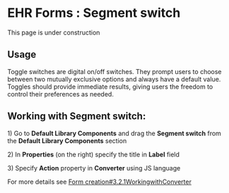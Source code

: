 # EHR Forms : Segment switch

This page is under construction

## Usage <a id="Segmentswitch-Usage"></a>

Toggle switches are digital on/off switches. They prompt users to choose between two mutually exclusive options and always have a default value. Toggles should provide immediate results, giving users the freedom to control their preferences as needed.

## Working with Segment switch: <a id="Segmentswitch-WorkingwithSegmentswitch:"></a>

1\) Go to **Default Library Components** and drag the **Segment switch** from the **Default Library Components** section

2\) In **Properties** \(on the right\) specify the title in **Label** field

3\) Specify **Action** property in **Converter** using JS language

For more details see [Form creation\#3.2.1WorkingwithConverter](ehr-forms-form-creation.md#Formcreation-3.2.1WorkingwithConverter)

